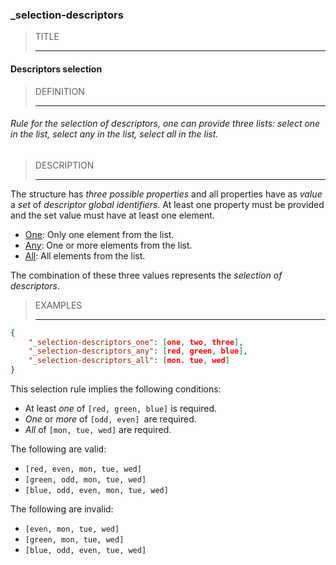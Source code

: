 ### _selection-descriptors



> TITLE
> 
> ------

#### Descriptors selection



> DEFINITION
> 
> ------

###### Rule for the selection of descriptors, one can provide three lists: select one in the list, select any in the list, select all in the list.



> DESCRIPTION
> 
> ------

The structure has *three possible properties* and all properties have as *value* a *set* of *descriptor global identifiers*. At least one property must be provided and the set value must have at least one element.

- [One](_selection-descriptors_one): Only one element from the list.
- [Any](_selection-descriptors_any): One or more elements from the list.
- [All](_selection-descriptors_all): All elements from the list.

The combination of these three values represents the *selection of descriptors*.



> EXAMPLES
> 
> ------

```json
{
	"_selection-descriptors_one": [one, two, three],
	"_selection-descriptors_any": [red, green, blue],
	"_selection-descriptors_all": [mon. tue, wed]
}
```

This selection rule implies the following conditions:

- At least *one* of `[red, green, blue]` is required.
- *One* or *more* of `[odd, even] `are required.
- *All* of `[mon, tue, wed]` are required.

The following are valid:

- `[red, even, mon, tue, wed]`
- `[green, odd, mon, tue, wed]`
- `[blue, odd, even, mon, tue, wed]`

The following are invalid:

- `[even, mon, tue, wed]`
- `[green, mon, tue, wed]`
- `[blue, odd, even, tue, wed]`